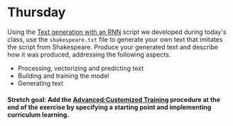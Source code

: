 # Thursday

Using the [Text generation with an RNN](https://www.tensorflow.org/text/tutorials/text_generation) script we developed during today's class, use the `shakespeare.txt` file to generate your own text that imitates the script from Shakespeare.  Produce your generated text and describe how it was produced, addressing the following aspects.

- Processing, vectorizing and predicting text
- Building and training the model
- Generating text

#### Stretch goal:  Add the [Advanced:Customized Training](https://www.tensorflow.org/text/tutorials/text_generation#advanced_customized_training) procedure at the end of the exercise by specifying a starting point and implementing curriculum learning.
